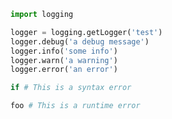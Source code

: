 ```python exec
import logging

logger = logging.getLogger('test')
logger.debug('a debug message')
logger.info('some info')
logger.warn('a warning')
logger.error('an error')
```

```python exec
if # This is a syntax error
```

```python exec
foo # This is a runtime error
```

